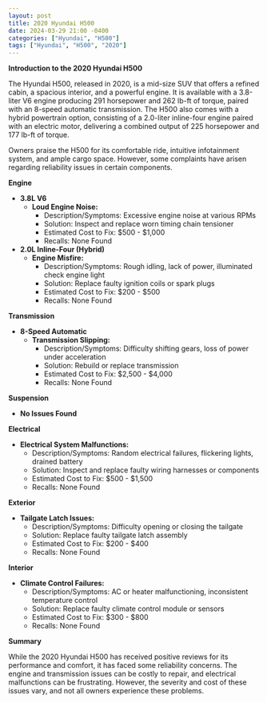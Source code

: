 ```yaml
---
layout: post
title: 2020 Hyundai H500
date: 2024-03-29 21:00 -0400
categories: ["Hyundai", "H500"]
tags: ["Hyundai", "H500", "2020"]
---
```

**Introduction to the 2020 Hyundai H500**

The Hyundai H500, released in 2020, is a mid-size SUV that offers a refined cabin, a spacious interior, and a powerful engine. It is available with a 3.8-liter V6 engine producing 291 horsepower and 262 lb-ft of torque, paired with an 8-speed automatic transmission. The H500 also comes with a hybrid powertrain option, consisting of a 2.0-liter inline-four engine paired with an electric motor, delivering a combined output of 225 horsepower and 177 lb-ft of torque.

Owners praise the H500 for its comfortable ride, intuitive infotainment system, and ample cargo space. However, some complaints have arisen regarding reliability issues in certain components.

**Engine**

* **3.8L V6**
    * **Loud Engine Noise:**
        * Description/Symptoms: Excessive engine noise at various RPMs
        * Solution: Inspect and replace worn timing chain tensioner
        * Estimated Cost to Fix: $500 - $1,000
        * Recalls: None Found
* **2.0L Inline-Four (Hybrid)**
    * **Engine Misfire:**
        * Description/Symptoms: Rough idling, lack of power, illuminated check engine light
        * Solution: Replace faulty ignition coils or spark plugs
        * Estimated Cost to Fix: $200 - $500
        * Recalls: None Found

**Transmission**

* **8-Speed Automatic**
    * **Transmission Slipping:**
        * Description/Symptoms: Difficulty shifting gears, loss of power under acceleration
        * Solution: Rebuild or replace transmission
        * Estimated Cost to Fix: $2,500 - $4,000
        * Recalls: None Found

**Suspension**

* **No Issues Found**

**Electrical**

* **Electrical System Malfunctions:**
    * Description/Symptoms: Random electrical failures, flickering lights, drained battery
    * Solution: Inspect and replace faulty wiring harnesses or components
    * Estimated Cost to Fix: $500 - $1,500
    * Recalls: None Found

**Exterior**

* **Tailgate Latch Issues:**
    * Description/Symptoms: Difficulty opening or closing the tailgate
    * Solution: Replace faulty tailgate latch assembly
    * Estimated Cost to Fix: $200 - $400
    * Recalls: None Found

**Interior**

* **Climate Control Failures:**
    * Description/Symptoms: AC or heater malfunctioning, inconsistent temperature control
    * Solution: Replace faulty climate control module or sensors
    * Estimated Cost to Fix: $300 - $800
    * Recalls: None Found

**Summary**

While the 2020 Hyundai H500 has received positive reviews for its performance and comfort, it has faced some reliability concerns. The engine and transmission issues can be costly to repair, and electrical malfunctions can be frustrating. However, the severity and cost of these issues vary, and not all owners experience these problems.

